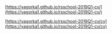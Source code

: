 [https://yagorka1.github.io/rsschool-2019Q1-cv/](https://yagorka1.github.io/rsschool-2019Q1-cv/)

[https://yagorka1.github.io/rsschool-2019Q1-cv/cv](https://yagorka1.github.io/rsschool-2019Q1-cv/cv)


